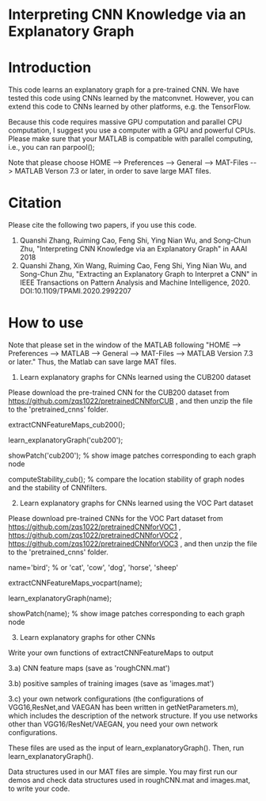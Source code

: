 # Interpreting CNN Knowledge via an Explanatory Graph



# Introduction

This code learns an explanatory graph for a pre-trained CNN. We have tested this code using CNNs learned by the matconvnet. However, you can extend this code to CNNs learned by other platforms, e.g. the TensorFlow.

Because this code requires massive GPU computation and parallel CPU computation, I suggest you use a computer with a GPU and powerful CPUs. Please make sure that your MATLAB is compatible with parallel computing, i.e., you can ran parpool();

Note that please choose HOME --> Preferences --> General --> MAT-Files --> MATLAB Verson 7.3 or later, in order to save large MAT files.


# Citation

Please cite the following two papers, if you use this code.
1. Quanshi Zhang, Ruiming Cao, Feng Shi, Ying Nian Wu, and Song-Chun Zhu, "Interpreting CNN Knowledge via an Explanatory Graph" in AAAI 2018
2. Quanshi Zhang, Xin Wang, Ruiming Cao, Feng Shi, Ying Nian Wu, and Song-Chun Zhu, "Extracting an Explanatory Graph to Interpret a CNN" in IEEE Transactions on Pattern Analysis and Machine Intelligence, 2020. DOI:10.1109/TPAMI.2020.2992207

# How to use

Note that please set in the window of the MATLAB following "HOME --> Preferences --> MATLAB --> General --> MAT-Files --> MATLAB Version 7.3 or later." Thus, the Matlab can save large MAT files.

1) Learn explanatory graphs for CNNs learned using the CUB200 dataset

Please download the pre-trained CNN for the CUB200 dataset from https://github.com/zqs1022/pretrainedCNNforCUB , and then unzip the file to the 'pretrained_cnns' folder.

extractCNNFeatureMaps_cub200();

learn_explanatoryGraph('cub200');

showPatch('cub200'); % show image patches corresponding to each graph node

computeStability_cub(); % compare the location stability of graph nodes and the stability of CNNfilters.


2) Learn explanatory graphs for CNNs learned using the VOC Part dataset

Please download pre-trained CNNs for the VOC Part dataset from https://github.com/zqs1022/pretrainedCNNforVOC1 , https://github.com/zqs1022/pretrainedCNNforVOC2 , https://github.com/zqs1022/pretrainedCNNforVOC3 , and then unzip the file to the 'pretrained_cnns' folder.

name='bird'; % or 'cat', 'cow', 'dog', 'horse', 'sheep'

extractCNNFeatureMaps_vocpart(name);

learn_explanatoryGraph(name);

showPatch(name); % show image patches corresponding to each graph node


3) Learn explanatory graphs for other CNNs

Write your own functions of extractCNNFeatureMaps to output

3.a) CNN feature maps (save as 'roughCNN.mat')

3.b) positive samples of training images (save as 'images.mat')

3.c) your own network configurations (the configurations of VGG16,ResNet,and VAEGAN has been written in getNetParameters.m), which includes the description of the network structure. If you use networks other than VGG16/ResNet/VAEGAN, you need your own network configurations.

These files are used as the input of learn_explanatoryGraph(). Then, run learn_explanatoryGraph().

Data structures used in our MAT files are simple. You may first run our demos and check data structures used in roughCNN.mat and images.mat, to write your code.
